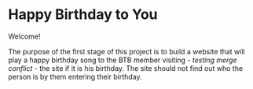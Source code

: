 # Happy Birthday to You

Welcome! 

The purpose of the first stage of this project is to build a website that will play a happy birthday song to the BTB member visiting *- testing merge conflict -* the site if it is his birthday. The site should not find out who the person is by them entering their birthday.


